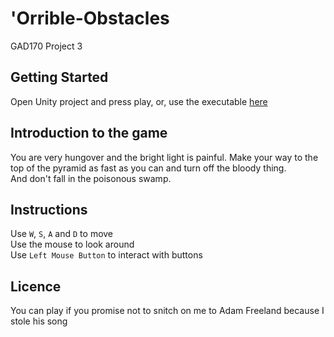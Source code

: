 # 'Orrible-Obstacles
GAD170 Project 3

## Getting Started
Open Unity project and press play, or, use the executable [here](https://github.com/malcolmwalsh/Orrible-Obstacles/releases/tag/v1.2)

## Introduction to the game
You are very hungover and the bright light is painful. Make your way to the top of the pyramid as fast as you can and turn off the bloody thing.  
And don't fall in the poisonous swamp.

## Instructions
Use `W`, `S`, `A` and `D` to move  
Use the mouse to look around  
Use `Left Mouse Button` to interact with buttons

## Licence
You can play if you promise not to snitch on me to Adam Freeland because I stole his song

